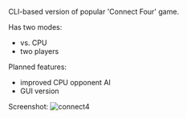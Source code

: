 CLI-based version of popular 'Connect Four' game.

Has two modes:
  - vs. CPU
  - two players

Planned features:
  - improved CPU opponent AI
  - GUI version

Screenshot:
![connect4](https://github.com/sgwrth/connect4/assets/32227964/16ecc94f-e8dd-4fe0-9f8d-56666b7615f6)
